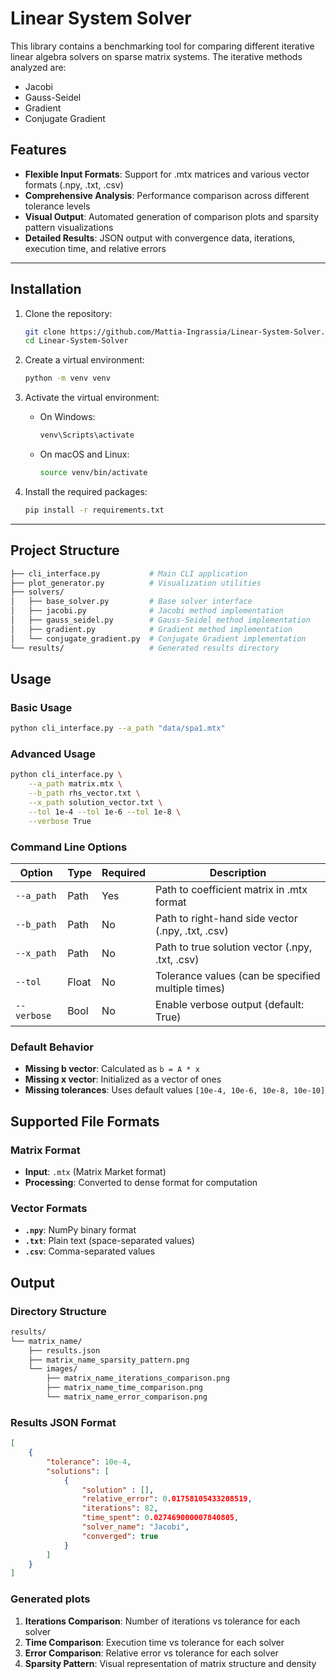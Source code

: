 # Linear System Solver

This library contains a benchmarking tool for comparing different iterative linear algebra solvers on sparse matrix systems. 
The iterative methods analyzed are:

- Jacobi
- Gauss-Seidel
- Gradient
- Conjugate Gradient

## Features

- **Flexible Input Formats**: Support for .mtx matrices and various vector formats (.npy, .txt, .csv)
- **Comprehensive Analysis**: Performance comparison across different tolerance levels
- **Visual Output**: Automated generation of comparison plots and sparsity pattern visualizations
- **Detailed Results**: JSON output with convergence data, iterations, execution time, and relative errors

---

## Installation

1. Clone the repository:

    ```sh
    git clone https://github.com/Mattia-Ingrassia/Linear-System-Solver.git
    cd Linear-System-Solver
    ```

2. Create a virtual environment:

    ```sh
    python -m venv venv
    ```

3. Activate the virtual environment:

   - On Windows:

        ```sh
        venv\Scripts\activate
        ```

   - On macOS and Linux:

        ```sh
        source venv/bin/activate
        ```

4. Install the required packages:

    ```sh
    pip install -r requirements.txt
    ```

---

## Project Structure

```sh
├── cli_interface.py           # Main CLI application
├── plot_generator.py          # Visualization utilities
├── solvers/
│   ├── base_solver.py         # Base solver interface
│   ├── jacobi.py              # Jacobi method implementation
│   ├── gauss_seidel.py        # Gauss-Seidel method implementation
│   ├── gradient.py            # Gradient method implementation
│   └── conjugate_gradient.py  # Conjugate Gradient implementation
└── results/                   # Generated results directory
```

## Usage

### Basic Usage

```bash
python cli_interface.py --a_path "data/spa1.mtx"
```

### Advanced Usage

```bash
python cli_interface.py \
    --a_path matrix.mtx \
    --b_path rhs_vector.txt \
    --x_path solution_vector.txt \
    --tol 1e-4 --tol 1e-6 --tol 1e-8 \
    --verbose True
```

### Command Line Options

| Option | Type | Required | Description |
|--------|------|----------|-------------|
| `--a_path` | Path | Yes | Path to coefficient matrix in .mtx format |
| `--b_path` | Path | No | Path to right-hand side vector (.npy, .txt, .csv) |
| `--x_path` | Path | No | Path to true solution vector (.npy, .txt, .csv) |
| `--tol` | Float | No | Tolerance values (can be specified multiple times) |
| `--verbose` | Bool | No | Enable verbose output (default: True) |

### Default Behavior

- **Missing b vector**: Calculated as `b = A * x`
- **Missing x vector**: Initialized as a vector of ones
- **Missing tolerances**: Uses default values `[10e-4, 10e-6, 10e-8, 10e-10]`

## Supported File Formats

### Matrix Format

- **Input**: `.mtx` (Matrix Market format)
- **Processing**: Converted to dense format for computation

### Vector Formats

- **`.npy`**: NumPy binary format
- **`.txt`**: Plain text (space-separated values)
- **`.csv`**: Comma-separated values

## Output

### Directory Structure

```sh
results/
└── matrix_name/
    ├── results.json             
    ├── matrix_name_sparsity_pattern.png
    └── images/
        ├── matrix_name_iterations_comparison.png
        ├── matrix_name_time_comparison.png
        └── matrix_name_error_comparison.png
```

### Results JSON Format

```json
[
    {
        "tolerance": 10e-4,
        "solutions": [
            {
                "solution" : [],
                "relative_error": 0.01758105433208519,
                "iterations": 82,
                "time_spent": 0.027469000007840805,
                "solver_name": "Jacobi",
                "converged": true
            }
        ]
    }
]
```

### Generated plots

1. **Iterations Comparison**: Number of iterations vs tolerance for each solver
2. **Time Comparison**: Execution time vs tolerance for each solver  
3. **Error Comparison**: Relative error vs tolerance for each solver
4. **Sparsity Pattern**: Visual representation of matrix structure and density
